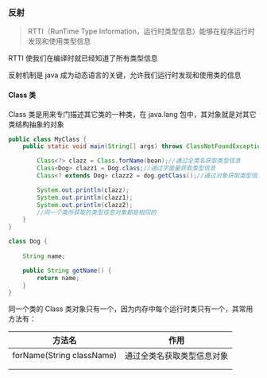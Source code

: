 ### 反射

> RTTI（RunTime Type Information，运行时类型信息）能够在程序运行时发现和使用类型信息

RTTI 使我们在编译时就已经知道了所有类型信息

反射机制是 java 成为动态语言的关键，允许我们运行时发现和使用类的信息

#### Class 类

Class 类是用来专门描述其它类的一种类，在 java.lang 包中，其对象就是对其它类结构抽象的对象

```java
public class MyClass {
    public static void main(String[] args) throws ClassNotFoundException, IOException {

        Class<?> clazz = Class.forName(bean);//通过全类名获取类型信息
        Class<Dog> clazz1 = Dog.class;//通过字面量获取类型信息
        Class<? extends Dog> clazz2 = dog.getClass();//通过对象获取类型信息

        System.out.println(clazz);
        System.out.println(clazz1);
        System.out.println(clazz2);
        //同一个类所获取的类型信息对象都是相同的
    }
}

class Dog {
  
    String name;

    public String getName() {
        return name;
    }
}
```

同一个类的 Class 类对象只有一个，因为内存中每个运行时类只有一个，其常用方法有：

| 方法名                    | 作用                       |
| ------------------------- | -------------------------- |
| forName(String className) | 通过全类名获取类型信息对象 |
|                           |                            |
|                           |                            |

